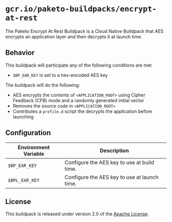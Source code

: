 # `gcr.io/paketo-buildpacks/encrypt-at-rest`
The Paketo Encrypt At Rest Buildpack is a Cloud Native Buildpack that AES encrypts an application layer and then decrypts it at launch time.

## Behavior
This buildpack will participate any of the following conditions are met

* `$BP_EAR_KEY` is set to a hex-encoded AES key

The buildpack will do the following:

* AES encrypts the contents of `<APPLICATION_ROOT>` using Cipher Feedback (CFB) mode and a randomly generated initial vector
* Removes the source code in `<APPLICATION_ROOT>`
* Contributes a `profile.d` script the decrypts the application before launching

## Configuration
| Environment Variable | Description                                  |
|----------------------|----------------------------------------------|
| `$BP_EAR_KEY`        | Configure the AES key to use at build time.  |
| `$BPL_EAR_KEY`       | Configure the AES key to use at launch time. |

## License
This buildpack is released under version 2.0 of the [Apache License][a].

[a]: http://www.apache.org/licenses/LICENSE-2.0

